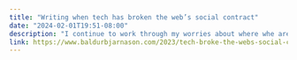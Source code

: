 ```yaml
---
title: "Writing when tech has broken the web’s social contract"
date: "2024-02-01T19:51-08:00"
description: "I continue to work through my worries about where whe are. I’m still thinking about where I stand in an industry that no longer seems to care about what it makes."
link: https://www.baldurbjarnason.com/2023/tech-broke-the-webs-social-contract/
---
```

